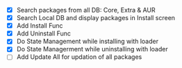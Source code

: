 - [x] Search packages from all DB: Core, Extra & AUR
- [x] Search Local DB and display packages in Install screen
- [x] Add Install Func
- [x] Add Uninstall Func
- [x] Do State Management while installing with loader
- [x] Do State Managerment while uninstalling with loader
- [ ] Add Update All for updation of all packages
